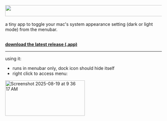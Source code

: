 <img src="https://github.com/user-attachments/assets/fd3fb79e-a5ad-418f-9297-bed9b0a5badf" width="647" height="36"/>
<br/>
<br/>
a tiny app to toggle your mac's system appearance setting (dark or light mode) from the menubar.
<br/>
<br/>

**[download the latest release (.app)](https://github.com/ryanwhitney/menubar-theme-toggle/releases/latest/download/Menubar.Theme.Toggle.app.zip)**

<hr/>

using it:
- runs in menubar only, dock icon should hide itself
- right click to access menu:
<img width="256" height="114" alt="Screenshot 2025-08-19 at 9 36 17 AM" src="https://github.com/user-attachments/assets/75c760e0-5157-4955-af5b-ef16c3d0ce7e" />
